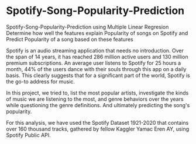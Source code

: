 # Spotify-Song-Popularity-Prediction
Spotify-Song-Popularity-Prediction using Multiple Linear Regresion
Determine how well the features explain Popularity of songs on Spotify and Predict Popularity of a song based on these features

Spotify is an audio streaming application that needs no introduction. Over the span of 14 years, it has reached 286 million active users and 130 million premium subscriptions. An average user listens to Spotify for 25 hours a month, 44% of the users dance with their souls through this app on a daily basis. This clearly suggests that for a significant part of the world, Spotify is the go-to address for music.

In this project, we tried to, list the most popular artists, investigate the kinds of music we are listening to the most, and genre behaviors over the years while questioning the genre definitions. And ultimately predicting the song's popularity.

For this analysis, we have used the Spotify Dataset 1921-2020 that contains over 160 thousand tracks, gathered by fellow Kaggler Yamac Eren AY, using Spotify Public API.
